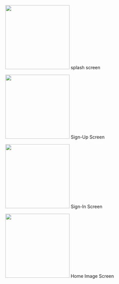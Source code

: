 <img src="https://github.com/user-attachments/assets/59aff058-9811-4c41-b426-5958fd26b8da" width="200" />  splash screen

<img src="https://github.com/user-attachments/assets/2496dabd-7b48-412a-98fd-983d4bcfb931" width="200" /> Sign-Up Screen

<img src="https://github.com/user-attachments/assets/39c81da0-2038-4999-9daa-aeff8e7380dd" width="200" /> Sign-In Screen

<img src="https://github.com/user-attachments/assets/1dca9f43-00d0-43c2-8fa1-5ac2256b2ba0" width="200" /> Home Image Screen
